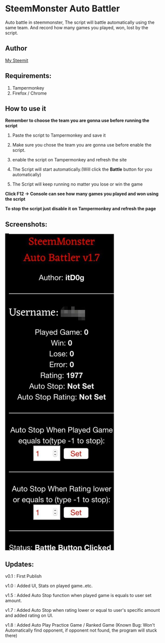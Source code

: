 # SteemMonster Auto Battler

Auto battle in steemmonster, The script will battle automatically using the same team.
And record how many games you played, won, lost by the script.

## Author

[My Steemit](https://steemit.com/@itdog)

## Requirements:

1. Tampermonkey
2. Firefox / Chrome

## How to use it

**Remember to choose the team you are gonna use before running the script**

1. Paste the script to Tampermonkey and save it

2. Make sure you chose the team you are gonna use before enable the script.

3. enable the script on Tampermonkey and refresh the site

4. The Script will start automatically.(Will click the **Battle** button for you automatically)

5. The Script will keep running no matter you lose or win the game

**Click F12 -> Console can see how many games you played and won using the script**

**To stop the script just disable it on Tampermonkey and refresh the page**

## Screenshots:

![ui](photos/ui.jpg)

## Updates:

v0.1 : First Publish

v1.0 : Added UI, Stats on played game..etc.

v1.5 : Added Auto Stop function when played game is equals to user set amount.

v1.7 : Added Auto Stop when rating lower or equal to user's specific amount and added rating on UI.

v1.8 : Added Auto Play Practice Game / Ranked Game (Known Bug: Won't Automatically find opponent, if opponent not found, the program will stuck there)